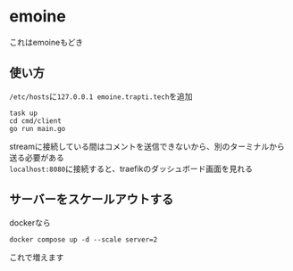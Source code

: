 # emoine
これはemoineもどき

## 使い方
`/etc/hosts`に`127.0.0.1 emoine.trapti.tech`を追加
```
task up
cd cmd/client
go run main.go
```
streamに接続している間はコメントを送信できないから、別のターミナルから送る必要がある  
`localhost:8080`に接続すると、traefikのダッシュボード画面を見れる

## サーバーをスケールアウトする
dockerなら
```
docker compose up -d --scale server=2
```
これで増えます